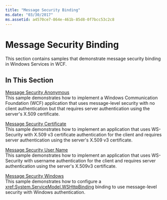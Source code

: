 ```yaml
---
title: "Message Security Binding"
ms.date: "03/30/2017"
ms.assetid: a4570ce7-864e-461b-85d8-0f7bcc53c2c8
---
```

# Message Security Binding
This section contains samples that demonstrate message security binding in Windows Services in WCF.  
  
## In This Section  
 [Message Security Anonymous](message-security-anonymous.md)  
 This sample demonstrates how to implement a Windows Communication Foundation (WCF) application that uses message-level security with no client authentication but that requires server authentication using the server's X.509 certificate.  
  
 [Message Security Certificate](message-security-certificate.md)  
 This sample demonstrates how to implement an application that uses WS-Security with X.509 v3 certificate authentication for the client and requires server authentication using the server's X.509 v3 certificate.  
  
 [Message Security User Name](message-security-user-name.md)  
 This sample demonstrates how to implement an application that uses WS-Security with username authentication for the client and requires server authentication using the server's X.509v3 certificate.  
  
 [Message Security Windows](message-security-windows.md)  
 This sample demonstrates how to configure a <xref:System.ServiceModel.WSHttpBinding> binding to use message-level security with Windows authentication.
